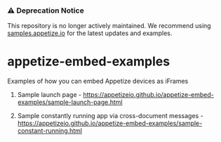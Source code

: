 ### ⚠️ Deprecation Notice

This repository is no longer actively maintained. We recommend using [samples.appetize.io](https://samples.appetize.io) for the latest updates and examples.

# appetize-embed-examples
Examples of how you can embed Appetize devices as iFrames

1. Sample launch page - <https://appetizeio.github.io/appetize-embed-examples/sample-launch-page.html>

2. Sample constantly running app via cross-document messages - <https://appetizeio.github.io/appetize-embed-examples/sample-constant-running.html>

